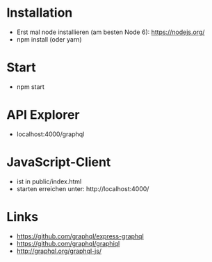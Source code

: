 Installation
============

* Erst mal node installieren (am besten Node 6): https://nodejs.org/
* npm install (oder yarn)

Start
=====

* npm start

API Explorer
============

* localhost:4000/graphql

JavaScript-Client
=================

* ist in public/index.html
* starten erreichen unter: http://localhost:4000/ 

Links
=====
* https://github.com/graphql/express-graphql
* https://github.com/graphql/graphiql
* http://graphql.org/graphql-js/
